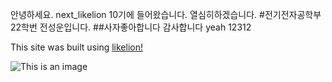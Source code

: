 
안녕하세요.
next_likelion 10기에 들어왔습니다.
열심히하겠습니다.
#전기전자공학부 22학번 전성운입니다.
##사자좋아합니다
감사합니다
yeah
12312

This site was built using [likelion!](https://next-likelion.co.kr/)

![This is an image](https://www.urbanbrush.net/web/wp-content/uploads/edd/2020/11/urbanbrush-20201104100055512700.jpg)